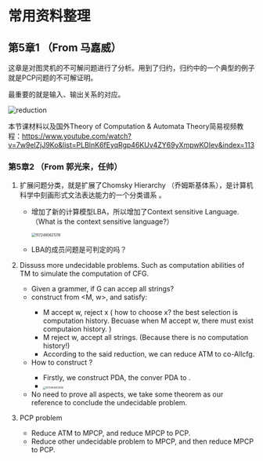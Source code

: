 # 常用资料整理
## 第5章1  （From 马嘉威）

这章是对图灵机的不可解问题进行了分析。用到了归约，归约中的一个典型的例子就是PCP问题的不可解证明。

最重要的就是输入、输出关系的对应。

![reduction]( https://github.com/duanabao/Automator-and-complexity/tree/master/images/reduction.png )



本节课材料以及国外Theory of Computation & Automata Theory简易视频教程：https://www.youtube.com/watch?v=7w9elZjJ9Ko&list=PLBlnK6fEyqRgp46KUv4ZY69yXmpwKOIev&index=113

### 第5章2 （From 郭光来，任帅）

1. 扩展问题分类，就是扩展了Chomsky Hierarchy （乔姆斯基体系），是计算机科学中刻画形式文法表达能力的一个分类谱系 。

   - 增加了新的计算模型LBA，所以增加了Context sensitive Language. （What is the context sensitive language?）

     <img src="https://github.com/duanabao/Automator-and-complexity/tree/master/images/Chomsky1.png" alt="1572480621218" style="zoom: 50%;" />

   - LBA的成员问题是可判定的吗？

2. Dissuss more undecidable problems. Such as computation abilities of TM to simulate the computation of CFG. 

   -  Given a <G> grammer, if G can accep all strings?
     - construct <G> from <M, w>, and satisfy:
       - M accept w,  <G> reject  x ( how to choose x? the best selection is computation history. Becuase when M accept w,  there must exist computaion history. )
       - M reject w, <G> accept all strings.  (Because there is no computation history!)
       - According to the said reduction, we can reduce ATM to co-Allcfg.
     - How to construct <G>?
       - Firstly, we construct PDA, the conver PDA to <G>.
       - <img src="D:\GitHub\Automator-and-complexity\images\ALLcfg.png" alt="1572483953008" style="zoom: 33%;" />
   - No need to prove all aspects, we take some theorem as our reference to conclude the undecidable problem.

3. PCP problem

   - Reduce ATM to MPCP, and reduce MPCP to PCP.
   - Reduce other undecidable problem to MPCP,  and then reduce MPCP to PCP.

